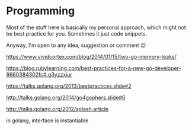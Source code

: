 # Programming

Most of the stuff here is basically my personal approach, which might not be best practice for you. Sometimes it just code snippets. 

Anyway, I'm open to any idea, suggestion or comment 😉

https://www.vividcortex.com/blog/2014/01/15/two-go-memory-leaks/

https://blog.rubylearning.com/best-practices-for-a-new-go-developer-8660384302fc#.q3yzzxiur

https://talks.golang.org/2013/bestpractices.slide#2

http://talks.golang.org/2014/go4gophers.slide#6

http://talks.golang.org/2012/splash.article

in golang, interface is instantiable